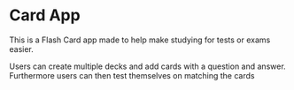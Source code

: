 # Card App

This is a Flash Card app made to help make studying for tests or exams easier.

Users can create multiple decks and add cards with a question and answer. Furthermore users can then test themselves on matching the cards